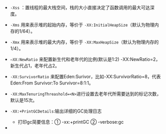 

- `-Xss` ：置线程的最大栈空间，栈的大小直接决定了函数调用的最大可达深度。
- `-Xms` 用来表示堆的起始内存，等价于 `-XX:InitialHeapSize`（默认为物理内存的1/64）。
- `-Xmx` 用来表示堆的最大内存，等价于 `-XX:MaxHeapSize`（默认为物理内存的1/4）。
-  `–XX:NewRatio` 来配置新生代和老年代的比例(默认是1:2) -XX:NewRatio=2，新生代占1，老年代占2。
- `-XX:SurvivorRatio` 来配置Eden:Surivor，比如-XX:SurvivorRatio=8，代表 Eden:From Survivor:To Survivor=8:1:1。
- `-XX:MaxTenuringThreashold=<N>`进行设置去老年代所需要达到的标记次数，默认是15次。
- `-XX:+PrintGCDetails`:输出详细的GC处理日志
  - 打印gc简要信息：① -xx:+printGC ② -verbose:gc

- 